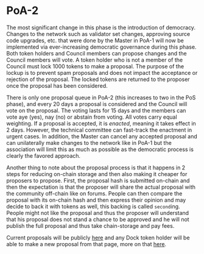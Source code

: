 # PoA-2

The most significant change in this phase is the introduction of democracy. Changes to the network such as validator set changes, approving source code upgrades, etc. that were done by the Master in PoA-1 will now be implemented via ever-increasing democratic governance during this phase. Both token holders and Council members can propose changes and the Council members will vote. A token holder who is not a member of the Council must lock 1000 tokens to make a proposal. The purpose of the lockup is to prevent spam proposals and does not impact the acceptance or rejection of the proposal. The locked tokens are returned to the proposer once the proposal has been considered. 

There is only one proposal queue in PoA-2 \(this increases to two in the PoS phase\), and every 20 days a proposal is considered and the Council will vote on the proposal. The voting lasts for 15 days and the members can vote aye \(yes\), nay \(no\) or abstain from voting. All votes carry equal weighting. If a proposal is accepted, it is _enacted_, meaning it takes effect in 2 days. However, the technical committee can fast-track the enactment in urgent cases. In addition, the Master can cancel any accepted proposal and can unilaterally make changes to the network like in PoA-1 but the association will limit this as much as possible as the democratic process is clearly the favored approach. 

Another thing to note about the proposal process is that it happens in 2 steps for reducing on-chain storage and then also making it cheaper for proposers to propose. First, the proposal hash is submitted on-chain and then the expectation is that the proposer will share the actual proposal with the community off-chain like on forums. People can then compare the proposal with its on-chain hash and then express their opinion and may decide to back it with tokens as well, this backing is called `second`ing. People might not like the proposal and thus the proposer will understand that his proposal does not stand a chance to be approved and he will not publish the full proposal and thus take chain-storage and pay fees.

Current proposals will be publicly [here](https://fe.dock.io/#/democracy) and any Dock token holder will be able to make a new proposal from that page, more on that [here](proposals.md).

